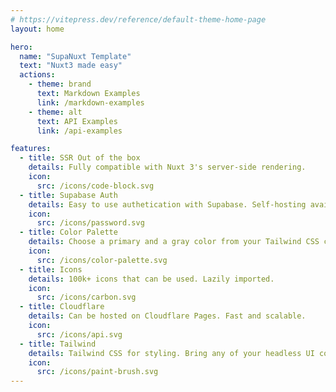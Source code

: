 ```yaml
---
# https://vitepress.dev/reference/default-theme-home-page
layout: home

hero:
  name: "SupaNuxt Template"
  text: "Nuxt3 made easy"
  actions:
    - theme: brand
      text: Markdown Examples
      link: /markdown-examples
    - theme: alt
      text: API Examples
      link: /api-examples

features:
  - title: SSR Out of the box
    details: Fully compatible with Nuxt 3's server-side rendering.
    icon:
      src: /icons/code-block.svg
  - title: Supabase Auth
    details: Easy to use authetication with Supabase. Self-hosting available.
    icon:
      src: /icons/password.svg
  - title: Color Palette
    details: Choose a primary and a gray color from your Tailwind CSS color     palette.
    icon:
      src: /icons/color-palette.svg
  - title: Icons
    details: 100k+ icons that can be used. Lazily imported.
    icon:
      src: /icons/carbon.svg
  - title: Cloudflare
    details: Can be hosted on Cloudflare Pages. Fast and scalable.
    icon:
      src: /icons/api.svg
  - title: Tailwind
    details: Tailwind CSS for styling. Bring any of your headless UI components without any lock-in.
    icon:
      src: /icons/paint-brush.svg
---
```

